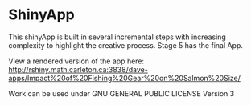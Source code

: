 # ShinyApp

This shinyApp is built in several incremental steps with increasing complexity to highlight the creative process.
Stage 5 has the final App.

View a rendered version of the app here:
http://rshiny.math.carleton.ca:3838/dave-apps/Impact%20of%20Fishing%20Gear%20on%20Salmon%20Size/

Work can be used under GNU GENERAL PUBLIC LICENSE Version 3
